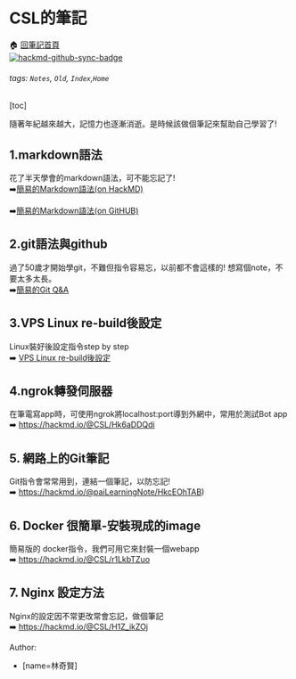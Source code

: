 
# CSL的筆記
:house:  [回筆記首頁](https://hackmd.io/@CSL/rJEhMi6Do)  
[![hackmd-github-sync-badge](https://hackmd.io/B7_KbNXyRSGSKxny0cTKqg/badge)](https://hackmd.io/B7_KbNXyRSGSKxny0cTKqg)

###### tags: `Notes`, `Old`, `Index`,`Home`
[toc]

隨著年紀越來越大，記憶力也逐漸消逝。是時候該做個筆記來幫助自己學習了!
## 1.markdown語法

花了半天學會的markdown語法，可不能忘記了!  
:arrow_right:[簡易的Markdown語法(on HackMD)](https://hackmd.io/@CSL/BJkKSZ1Os)

:arrow_right:[簡易的Markdown語法(on GitHUB)](./Markdown)

## 2.git語法與github
  
過了50歲才開始學git，不難但指令容易忘，以前都不會這樣的!
想寫個note，不要太多太長。  
:arrow_right:[簡易的Git Q&A](https://hackmd.io/@CSL/ryzkHW1_j)  
  
## 3.VPS Linux re-build後設定

Linux裝好後設定指令step by step  
:arrow_right: [VPS Linux re-build後設定](https://hackmd.io/@CSL/Sk2BKOX_o)  

## 4.ngrok轉發伺服器
在筆電寫app時，可使用ngrok將localhost:port導到外網中，常用於測試Bot app  
:arrow_right: https://hackmd.io/@CSL/Hk6aDDQdi

## 5. 網路上的Git筆記
Git指令會常常用到，連結一個筆記，以防忘記!  
:arrow_right: https://hackmd.io/@paiLearningNote/HkcEOhTAB)

## 6. Docker 很簡單-安裝現成的image
簡易版的 docker指令，我們可用它來封裝一個webapp  
:arrow_right: https://hackmd.io/@CSL/r1LkbTZuo

## 7. Nginx 設定方法
Nginx的設定因不常更改常會忘記，做個筆記  
:arrow_right: https://hackmd.io/@CSL/H1Z_ikZOj



Author:
- [name=林奇賢]


